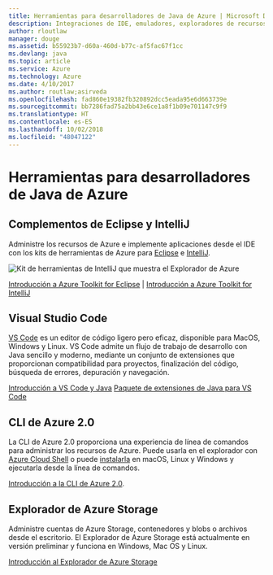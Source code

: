 ```yaml
---
title: Herramientas para desarrolladores de Java de Azure | Microsoft Docs
description: Integraciones de IDE, emuladores, exploradores de recursos e interfaces de línea de comandos para desarrolladores de Java que trabajan con Azure.
author: rloutlaw
manager: douge
ms.assetid: b55923b7-d60a-460d-b77c-af5fac67f1cc
ms.devlang: java
ms.topic: article
ms.service: Azure
ms.technology: Azure
ms.date: 4/10/2017
ms.author: routlaw;asirveda
ms.openlocfilehash: fad860e19382fb320892dcc5eada95e6d663739e
ms.sourcegitcommit: bb7286fad75a2bb43e6ce1a8f1b09e701147c9f9
ms.translationtype: HT
ms.contentlocale: es-ES
ms.lasthandoff: 10/02/2018
ms.locfileid: "48047122"
---
```

# <a name="azure-tools-for-java-developers"></a>Herramientas para desarrolladores de Java de Azure

## <a name="eclipse-and-intellij-plugins"></a>Complementos de Eclipse y IntelliJ

Administre los recursos de Azure e implemente aplicaciones desde el IDE con los kits de herramientas de Azure para [Eclipse](eclipse/azure-toolkit-for-eclipse.md) e [IntelliJ](intellij/azure-toolkit-for-intellij.md).   

![Kit de herramientas de IntelliJ que muestra el Explorador de Azure](media/intelliJ-azure-explorer.png)

[Introducción a Azure Toolkit for Eclipse](https://docs.microsoft.com/azure/app-service-web/app-service-web-eclipse-create-hello-world-web-app) | [Introducción a Azure Toolkit for IntelliJ](https://docs.microsoft.com/azure/app-service-web/app-service-web-intellij-create-hello-world-web-app) 

## <a name="visual-studio-code"></a>Visual Studio Code

[VS Code](https://code.visualstudio.com/) es un editor de código ligero pero eficaz, disponible para MacOS, Windows y Linux. VS Code admite un flujo de trabajo de desarrollo con Java sencillo y moderno, mediante un conjunto de extensiones que proporcionan compatibilidad para proyectos, finalización del código, búsqueda de errores, depuración y navegación.

[Introducción a VS Code y Java](https://code.visualstudio.com/docs/java)
[Paquete de extensiones de Java para VS Code](https://code.visualstudio.com/docs/java/extensions)  

## <a name="azure-cli-20"></a>CLI de Azure 2.0

La CLI de Azure 2.0 proporciona una experiencia de línea de comandos para administrar los recursos de Azure. Puede usarla en el explorador con [Azure Cloud Shell](https://docs.microsoft.com/azure/cloud-shell/overview) o puede [instalarla](https://docs.microsoft.com/cli/azure/install-azure-cli) en macOS, Linux y Windows y ejecutarla desde la línea de comandos.

[Introducción a la CLI de Azure 2.0](https://docs.microsoft.com/cli/azure/get-started-with-azure-cli).

## <a name="azure-storage-explorer"></a>Explorador de Azure Storage 

Administre cuentas de Azure Storage, contenedores y blobs o archivos desde el escritorio. El Explorador de Azure Storage está actualmente en versión preliminar y funciona en Windows, Mac OS y Linux.

[Introducción al Explorador de Azure Storage](https://docs.microsoft.com/azure/vs-azure-tools-storage-manage-with-storage-explorer)
